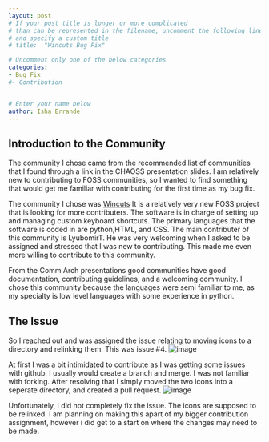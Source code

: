 ```yaml
---
layout: post
# If your post title is longer or more complicated
# than can be represented in the filename, uncomment the following line
# and specify a custom title
# title:  "Wincuts Bug Fix"

# Uncomment only one of the below categories
categories: 
- Bug Fix
#- Contribution


# Enter your name below
author: Isha Errande
---
```


## Introduction to the Community 

The community I chose came from the recommended list of communities that I found through a link in the CHAOSS presentation
slides. I am relatively new to contributing to FOSS communities, so I wanted to find something that would get me familiar 
with contributing for the first time as my bug fix. 

The community I chose was [Wincuts](https://github.com/LyubomirT/wincuts)  It is a relatively very new FOSS project that
is looking for more contributers. The software is in charge of setting up and managing custom keyboard shortcuts. The
primary languages that the software is coded in are python,HTML, and CSS. The main contributer of this community is 
LyubomirT. He was very welcoming when I asked to be assigned and stressed that I was new to contributing. This made
me even more willing to contribute to this community. 

From the Comm Arch presentations good communities have good documentation, contributing guidelines, and a welcoming 
community. I chose this community because the languages were semi familiar to me, as my specialty is low level languages
with some experience in python. 

## The Issue

So I reached out and was assigned the issue relating to moving icons to a directory and relinking them. This was issue #4.
![image](https://github.com/ise8933/hfoss2024-blogs/assets/90360951/c34cbb76-e652-412c-81ff-faf8c91848cd)

At first I was a bit intimidated to contribute as I was getting some issues with github. I usually would create a branch 
and merge. I was not familiar with forking. After resolving that I simply moved the two icons into a seperate directory, and created a pull request. 
![image](https://github.com/ise8933/hfoss2024-blogs/assets/90360951/9393433b-1a18-404b-8a7f-71c946da3e27)

Unfortunately, I did not completely fix the issue. The icons are supposed to be relinked. I am planning on making this apart
of my bigger contribution assignment, however i did get to a start on where the changes may need to be made. 







